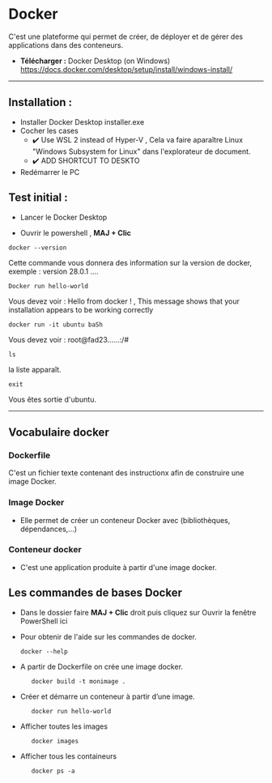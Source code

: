 # Docker

C'est une plateforme qui permet de créer, de déployer et de gérer des applications dans des conteneurs.

- **Télécharger :** Docker Desktop (on Windows) https://docs.docker.com/desktop/setup/install/windows-install/

---- 

 ## **Installation :**
- Installer Docker Desktop installer.exe
- Cocher les cases
   * ✔️ Use WSL 2 instead of Hyper-V
        ,  Cela va faire aparaître Linux "Windows Subsystem for Linux" dans l'explorateur de document.
   * ✔️ ADD SHORTCUT TO DESKTO
- Redémarrer le PC


## **Test initial :**

  - Lancer le Docker Desktop
  
   - Ouvrir le powershell , **MAJ + Clic**

    docker --version

Cette commande vous donnera des information sur la version de docker,   exemple : version 28.0.1    .... 
       
    Docker run hello-world  
 
  Vous devez voir : Hello from docker !   ,   This message shows that your installation appears to be working correctly

    docker run -it ubuntu baSh

Vous devez voir : root@fad23......:/#

    ls

la liste apparaît.

    exit

Vous êtes sortie d'ubuntu.


---- 

## Vocabulaire docker

### Dockerfile
C'est un fichier texte contenant des instructionx afin de construire une image Docker.

### Image Docker
- Elle permet de créer un conteneur Docker avec (bibliothèques, dépendances,...) 

### Conteneur docker
- C'est une application produite à partir d'une image docker.

## Les commandes de bases Docker 

- Dans le dossier faire **MAJ + Clic** droit puis cliquez sur Ouvrir la fenêtre PowerShell ici

- Pour obtenir de l'aide sur les commandes de docker.

      docker --help

- A partir de Dockerfile on crée une image docker.

         docker build -t monimage .
  
- Créer et démarre un conteneur à partir d’une image.

         docker run hello-world

- Afficher toutes les images

         docker images

- Afficher tous les containeurs

         docker ps -a
